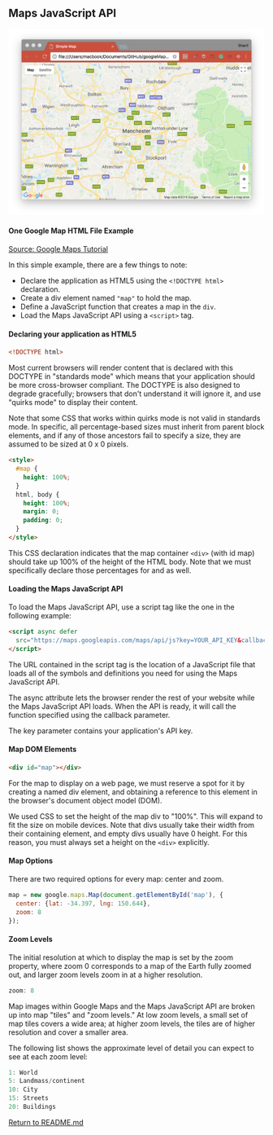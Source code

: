 ## Maps JavaScript API
![Maps JavaScript API](./basicHTML.png)

#### One Google Map HTML File Example
[Source: Google Maps Tutorial](https://developers.google.com/maps/documentation/javascript/tutorial)

In this simple example, there are a few things to note:
- Declare the application as HTML5 using the `<!DOCTYPE html>` declaration.
- Create a div element named `"map"` to hold the map.
- Define a JavaScript function that creates a map in the `div`.
- Load the Maps JavaScript API using a `<script>` tag.

#### Declaring your application as HTML5
```html
<!DOCTYPE html>
```
Most current browsers will render content that is declared with this DOCTYPE in "standards mode" which means that your application should be more cross-browser compliant. The DOCTYPE is also designed to degrade gracefully; browsers that don't understand it will ignore it, and use "quirks mode" to display their content.

Note that some CSS that works within quirks mode is not valid in standards mode. In specific, all percentage-based sizes must inherit from parent block elements, and if any of those ancestors fail to specify a size, they are assumed to be sized at 0 x 0 pixels.
```html
<style>
  #map {
    height: 100%;
  }
  html, body {
    height: 100%;
    margin: 0;
    padding: 0;
  }
</style>
```
This CSS declaration indicates that the map container `<div>` (with id map) should take up 100% of the height of the HTML body. Note that we must specifically declare those percentages for <body> and <html> as well.

#### Loading the Maps JavaScript API
To load the Maps JavaScript API, use a script tag like the one in the following example:
```html
<script async defer
  src="https://maps.googleapis.com/maps/api/js?key=YOUR_API_KEY&callback=initMap">
</script>
```
The URL contained in the script tag is the location of a JavaScript file that loads all of the symbols and definitions you need for using the Maps JavaScript API.

The async attribute lets the browser render the rest of your website while the Maps JavaScript API loads. When the API is ready, it will call the function specified using the callback parameter.

The key parameter contains your application's API key.

#### Map DOM Elements
```html
<div id="map"></div>
```
For the map to display on a web page, we must reserve a spot for it by creating a named div element, and obtaining a reference to this element in the browser's document object model (DOM).

We used CSS to set the height of the map div to "100%". This will expand to fit the size on mobile devices. Note that divs usually take their width from their containing element, and empty divs usually have 0 height. For this reason, you must always set a height on the `<div>` explicitly.

#### Map Options
There are two required options for every map: center and zoom.
```js
map = new google.maps.Map(document.getElementById('map'), {
  center: {lat: -34.397, lng: 150.644},
  zoom: 8
});
```
#### Zoom Levels
The initial resolution at which to display the map is set by the zoom property, where zoom 0 corresponds to a map of the Earth fully zoomed out, and larger zoom levels zoom in at a higher resolution.
```js
zoom: 8
```
Map images within Google Maps and the Maps JavaScript API are broken up into map "tiles" and "zoom levels." At low zoom levels, a small set of map tiles covers a wide area; at higher zoom levels, the tiles are of higher resolution and cover a smaller area.

The following list shows the approximate level of detail you can expect to see at each zoom level:
```js
1: World
5: Landmass/continent
10: City
15: Streets
20: Buildings
```

[Return to README.md](../README.md)
